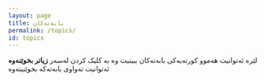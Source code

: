 ```yaml
---
layout: page
title: بابەتەکان
permalink: /topics/
id: topics
---
```


لێرە ئەتوانیت هەموو کورتەیەکی بابەتەکان ببینیت
وە بە کلیک کردن لەسەر **زیاتر بخوێنەوە** ئەتوانیت تەواوی بابەتەکە بخوێنیتەوە
